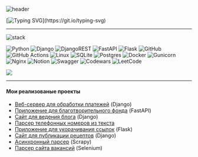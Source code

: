 ![header](https://capsule-render.vercel.app/api?type=Waving&color=20B2AA&height=200&section=header&text=Alexander%20Solodnikov&fontSize=40&animation=twinkling&fontColor=FFFFFF)

[![Typing SVG](https://readme-typing-svg.herokuapp.com?font=Fira+Code&pause=1000&color=FFFFFF&width=500&lines=Hellow%2C+I+am+Alexander+Solodnikov.;I+am+a+Python+Developer.)](https://git.io/typing-svg)


___

![stack](https://capsule-render.vercel.app/api?type=transparent&color=40E0D0&height=50&text=Stack&fontSize=30&fontColor=FFFFFF&fontAlign=5)
<!-- Стек -->
![Python](https://img.shields.io/badge/python-3670A0?style=for-the-badge&logo=python&logoColor=ffdd54)
![Django](https://img.shields.io/badge/django-%23092E20.svg?style=for-the-badge&logo=django&logoColor=white)
![DjangoREST](https://img.shields.io/badge/DJANGO-REST-ff1709?style=for-the-badge&logo=django&logoColor=white&color=ff1709&labelColor=gray)
![FastAPI](https://img.shields.io/badge/FastAPI-005571?style=for-the-badge&logo=fastapi)
![Flask](https://img.shields.io/badge/flask-%23000.svg?style=for-the-badge&logo=flask&logoColor=white)
![GitHub](https://img.shields.io/badge/github-%23121011.svg?style=for-the-badge&logo=github&logoColor=white)
![GitHub Actions](https://img.shields.io/badge/github%20actions-%232671E5.svg?style=for-the-badge&logo=githubactions&logoColor=white)
![Linux](https://img.shields.io/badge/Linux-FCC624?style=for-the-badge&logo=linux&logoColor=black)
![SQLite](https://img.shields.io/badge/sqlite-%2307405e.svg?style=for-the-badge&logo=sqlite&logoColor=white)
![Postgres](https://img.shields.io/badge/postgres-%23316192.svg?style=for-the-badge&logo=postgresql&logoColor=white)
![Docker](https://img.shields.io/badge/docker-%230db7ed.svg?style=for-the-badge&logo=docker&logoColor=white)
![Gunicorn](https://img.shields.io/badge/gunicorn-%298729.svg?style=for-the-badge&logo=gunicorn&logoColor=white)
![Nginx](https://img.shields.io/badge/nginx-%23009639.svg?style=for-the-badge&logo=nginx&logoColor=white)
![Notion](https://img.shields.io/badge/Notion-%23000000.svg?style=for-the-badge&logo=notion&logoColor=white)
![Swagger](https://img.shields.io/badge/-Swagger-%23Clojure?style=for-the-badge&logo=swagger&logoColor=white)
![Codewars](https://img.shields.io/badge/Codewars-B1361E?style=for-the-badge&logo=codewars&logoColor=grey)
![LeetCode](https://img.shields.io/badge/LeetCode-000000?style=for-the-badge&logo=LeetCode&logoColor=#d16c06)

<img src="https://www.codewars.com/users/Solodnikov/badges/small"/>

---
#### Мои реализованые проекты
* [Веб-сервер для обработки платежей](https://github.com/Solodnikov/payment_app) (Django)
* [Приложение для благотворительного фонда](https://github.com/Solodnikov/charity_fund) (FastAPI)
* [Сайт для ведения блога](https://github.com/Solodnikov/blog)
 (Django)
* [Парсер телефонных номеров из текста](https://github.com/Solodnikov/phone_parser)
* [Приложение для укорачивания ссылок](https://github.com/Solodnikov/url_shortener) (Flask)
* [Cайт для публикации рецептов](https://github.com/Solodnikov/foodgram-project-react) (Django)
* [Асинхронный парсер](https://github.com/Solodnikov/scrapy_parser_pep) (Scrapy)
* [Парсер сайта вакансий](https://github.com/Solodnikov/selenium_parser) (Selenium)
